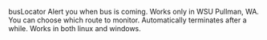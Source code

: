 busLocator
Alert you when bus is coming. 
Works only in WSU Pullman, WA.
You can choose which route to monitor.
Automatically terminates after a while.
Works in both linux and windows.
